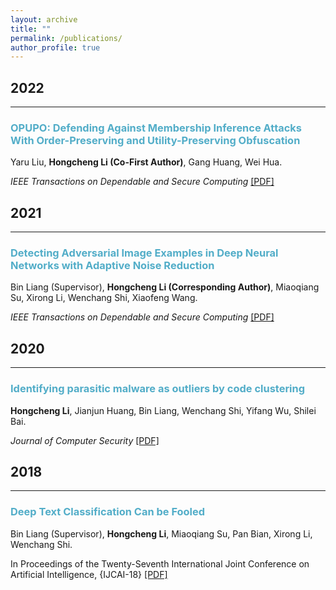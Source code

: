 ```yaml
---
layout: archive
title: ""
permalink: /publications/
author_profile: true
---
```


## 2022
___

### <span style="color:#52ADC8">OPUPO: Defending Against Membership Inference Attacks With Order-Preserving and Utility-Preserving Obfuscation</span>

Yaru Liu, <b>Hongcheng Li (Co-First Author)</b>, Gang Huang, Wei Hua.

*IEEE Transactions on Dependable and Secure Computing* [[PDF]](https://ieeexplore.ieee.org/abstract/document/9999284)


## 2021
___

### <span style="color:#52ADC8">Detecting Adversarial Image Examples in Deep Neural Networks with Adaptive Noise Reduction</span>

Bin Liang (Supervisor), <b>Hongcheng Li (Corresponding Author)</b>, Miaoqiang Su, Xirong Li, Wenchang Shi, Xiaofeng Wang.

*IEEE Transactions on Dependable and Secure Computing* [[PDF]](https://ieeexplore.ieee.org/abstract/document/8482346)


## 2020
___

### <span style="color:#52ADC8">Identifying parasitic malware as outliers by code clustering</span>

<b>Hongcheng Li</b>, Jianjun Huang, Bin Liang, Wenchang Shi, Yifang Wu, Shilei Bai.

*Journal of Computer Security* [[PDF]](https://rucsesec.github.io/papers/JCS2020a.pdf)


## 2018
___

### <span style="color:#52ADC8">Deep Text Classification Can be Fooled</span>

Bin Liang (Supervisor), <b>Hongcheng Li</b>, Miaoqiang Su, Pan Bian, Xirong Li, Wenchang Shi.

In Proceedings of the Twenty-Seventh International Joint Conference on Artificial Intelligence, {IJCAI-18} [[PDF]](https://rucsesec.github.io/papers/IJCAI2018.pdf)
